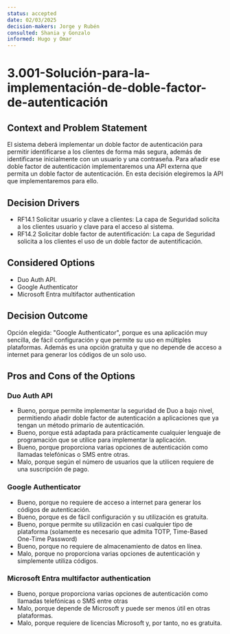 ```yaml
---
status: accepted
date: 02/03/2025
decision-makers: Jorge y Rubén
consulted: Shania y Gonzalo
informed: Hugo y Omar
---
```


# 3.001-Solución-para-la-implementación-de-doble-factor-de-autenticación

## Context and Problem Statement

El sistema deberá implementar un doble factor de autenticación para permitir identificarse a los clientes de forma más segura, además de identificarse inicialmente con un usuario y una contraseña. Para añadir ese doble factor de autenticación implementaremos una API externa que permita un doble factor de autenticación. En esta decisión elegiremos la API que implementaremos para ello.

## Decision Drivers

* RF14.1 Solicitar usuario y clave a clientes: La capa de Seguridad solicita a los clientes usuario y clave para el acceso al sistema.
* RF14.2 Solicitar doble factor de autentificación: La capa de Seguridad solicita a los clientes el uso de un doble factor de autentificación.

## Considered Options

* Duo Auth API.
* Google Authenticator
* Microsoft Entra multifactor authentication

## Decision Outcome

Opción elegida: "Google Authenticator", porque es una aplicación muy sencilla, de fácil configuración y que permite su uso en múltiples plataformas. Además es una opción gratuita y que no depende de acceso a internet para generar los códigos de un solo uso.

## Pros and Cons of the Options

### Duo Auth API

* Bueno, porque permite implementar la seguridad de Duo a bajo nivel, permitiendo añadir doble factor de autenticación a aplicaciones que ya tengan un método primario de autenticación.
* Bueno, porque está adaptada para prácticamente cualquier lenguaje de programación que se utilice para implementar la aplicación.
* Bueno, porque proporciona varias opciones de autenticación como llamadas telefónicas o SMS entre otras.
* Malo, porque según el número de usuarios que la utilicen requiere de una suscripción de pago.

### Google Authenticator

* Bueno, porque no requiere de acceso a internet para generar los códigos de autenticación.
* Bueno, porque es de fácil configuración y su utilización es gratuita.
* Bueno, porque permite su utilización en casi cualquier tipo de plataforma (solamente es necesario que admita TOTP, Time-Based One-Time Password)
* Bueno, porque no requiere de almacenamiento de datos en línea.
* Malo, porque no proporciona varias opciones de autenticación y simplemente utiliza códigos.

### Microsoft Entra multifactor authentication

* Bueno, porque proporciona varias opciones de autenticación como llamadas telefónicas o SMS entre otras
* Malo, porque depende de Microsoft y puede ser menos útil en otras plataformas.
* Malo, porque requiere de licencias Microsoft y, por tanto, no es gratuita.

